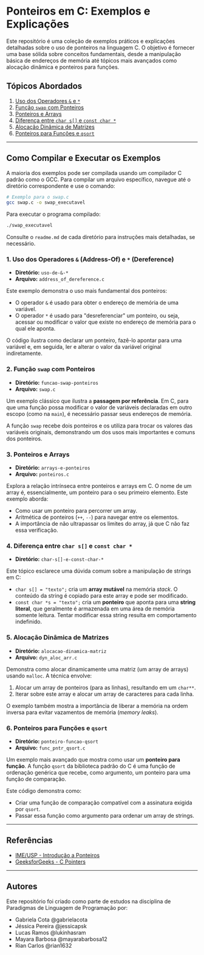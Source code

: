# Ponteiros em C: Exemplos e Explicações

Este repositório é uma coleção de exemplos práticos e explicações detalhadas sobre o uso de ponteiros na linguagem C. O objetivo é fornecer uma base sólida sobre conceitos fundamentais, desde a manipulação básica de endereços de memória até tópicos mais avançados como alocação dinâmica e ponteiros para funções.


## Tópicos Abordados

1.  [Uso dos Operadores `&` e `*`](#1-uso-dos-operadores---address-of-e--dereference)
2.  [Função `swap` com Ponteiros](#2-função-swap-com-ponteiros)
3.  [Ponteiros e Arrays](#3-ponteiros-e-arrays)
4.  [Diferença entre `char s[]` e `const char *`](#4-diferença-entre-char-s-e-const-char-)
5.  [Alocação Dinâmica de Matrizes](#5-alocação-dinâmica-de-matrizes)
6.  [Ponteiros para Funções e `qsort`](#6-ponteiros-para-funções-e-qsort)

---
## Como Compilar e Executar os Exemplos

A maioria dos exemplos pode ser compilada usando um compilador C padrão como o GCC. Para compilar um arquivo específico, navegue até o diretório correspondente e use o comando:

```bash
# Exemplo para o swap.c
gcc swap.c -o swap_executavel
```

Para executar o programa compilado:

```bash
./swap_executavel
```

Consulte o `readme.md` de cada diretório para instruções mais detalhadas, se necessário.

### 1. Uso dos Operadores `&` (Address-Of) e `*` (Dereference)

-   **Diretório:** `uso-de-&-*`
-   **Arquivo:** `address_of_dereference.c`

Este exemplo demonstra o uso mais fundamental dos ponteiros:
-   O operador `&` é usado para obter o endereço de memória de uma variável.
-   O operador `*` é usado para "desreferenciar" um ponteiro, ou seja, acessar ou modificar o valor que existe no endereço de memória para o qual ele aponta.

O código ilustra como declarar um ponteiro, fazê-lo apontar para uma variável e, em seguida, ler e alterar o valor da variável original indiretamente.

### 2. Função `swap` com Ponteiros

-   **Diretório:** `funcao-swap-ponteiros`
-   **Arquivo:** `swap.c`

Um exemplo clássico que ilustra a **passagem por referência**. Em C, para que uma função possa modificar o valor de variáveis declaradas em outro escopo (como na `main`), é necessário passar seus endereços de memória.

A função `swap` recebe dois ponteiros e os utiliza para trocar os valores das variáveis originais, demonstrando um dos usos mais importantes e comuns dos ponteiros.

### 3. Ponteiros e Arrays

-   **Diretório:** `arrays-e-ponteiros`
-   **Arquivo:** `ponteiros.c`

Explora a relação intrínseca entre ponteiros e arrays em C. O nome de um array é, essencialmente, um ponteiro para o seu primeiro elemento. Este exemplo aborda:
-   Como usar um ponteiro para percorrer um array.
-   Aritmética de ponteiros (`++`, `--`) para navegar entre os elementos.
-   A importância de não ultrapassar os limites do array, já que C não faz essa verificação.

### 4. Diferença entre `char s[]` e `const char *`

-   **Diretório:** `char-s[]-e-const-char-*`

Este tópico esclarece uma dúvida comum sobre a manipulação de strings em C:
-   `char s[] = "texto";` cria um **array mutável** na memória *stack*. O conteúdo da string é copiado para este array e pode ser modificado.
-   `const char *s = "texto";` cria um **ponteiro** que aponta para uma **string literal**, que geralmente é armazenada em uma área de memória somente leitura. Tentar modificar essa string resulta em comportamento indefinido.

### 5. Alocação Dinâmica de Matrizes

-   **Diretório:** `alocacao-dinamica-matriz`
-   **Arquivo:** `dyn_aloc_arr.c`

Demonstra como alocar dinamicamente uma matriz (um array de arrays) usando `malloc`. A técnica envolve:
1.  Alocar um array de ponteiros (para as linhas), resultando em um `char**`.
2.  Iterar sobre este array e alocar um array de caracteres para cada linha.

O exemplo também mostra a importância de liberar a memória na ordem inversa para evitar vazamentos de memória (*memory leaks*).

### 6. Ponteiros para Funções e `qsort`

-   **Diretório:** `ponteiro-funcao-qsort`
-   **Arquivo:** `func_pntr_qsort.c`

Um exemplo mais avançado que mostra como usar um **ponteiro para função**. A função `qsort` da biblioteca padrão do C é uma função de ordenação genérica que recebe, como argumento, um ponteiro para uma função de comparação.

Este código demonstra como:
-   Criar uma função de comparação compatível com a assinatura exigida por `qsort`.
-   Passar essa função como argumento para ordenar um array de strings.

---

## Referências

-   [IME/USP - Introdução a Ponteiros](https://www.ime.usp.br/~pf/algoritmos/aulas/pont.html)
-   [GeeksforGeeks - C Pointers](https://www.geeksforgeeks.org/c/c-pointers/)

---

## Autores

Este repositório foi criado como parte de estudos na disciplina de Paradigmas de Linguagem de Programação por:

-   Gabriela Cota @gabrielacota
-   Jéssica Pereira @jessicapsk
-   Lucas Ramos @lukinhasram
-   Mayara Barbosa @mayarabarbosa12
-   Rian Carlos @rian1632
